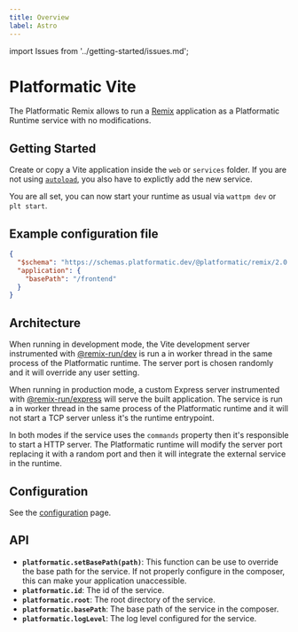 ```yaml
---
title: Overview
label: Astro
---
```


import Issues from '../getting-started/issues.md';

# Platformatic Vite

The Platformatic Remix allows to run a [Remix](https://remix.run/) application as a Platformatic Runtime service with no modifications.

## Getting Started

Create or copy a Vite application inside the `web` or `services` folder. If you are not using [`autoload`](../../runtime/configuration.md#autoload), you also have to explictly add the new service.

You are all set, you can now start your runtime as usual via `wattpm dev` or `plt start`.

## Example configuration file

```json
{
  "$schema": "https://schemas.platformatic.dev/@platformatic/remix/2.0.0.json",
  "application": {
    "basePath": "/frontend"
  }
}
```

## Architecture

When running in development mode, the Vite development server instrumented with [@remix-run/dev](https://www.npmjs.com/package/@remix-run/dev) is run a in worker thread in the same process of the Platformatic runtime. The server port is chosen randomly and it will override any user setting.

When running in production mode, a custom Express server instrumented with [@remix-run/express](https://www.npmjs.com/package/@remix-run/express) will serve the built application. The service is run a in worker thread in the same process of the Platformatic runtime and it will not start a TCP server unless it's the runtime entrypoint.

In both modes if the service uses the `commands` property then it's responsible to start a HTTP server. The Platformatic runtime will modify the server port replacing it with a random port and then it will integrate the external service in the runtime.

## Configuration

See the [configuration](./configuration.md) page.

## API

- **`platformatic.setBasePath(path)`**: This function can be use to override the base path for the service. If not properly configure in the composer, this can make your application unaccessible.
- **`platformatic.id`**: The id of the service.
- **`platformatic.root`**: The root directory of the service.
- **`platformatic.basePath`**: The base path of the service in the composer.
- **`platformatic.logLevel`**: The log level configured for the service.

<Issues />
